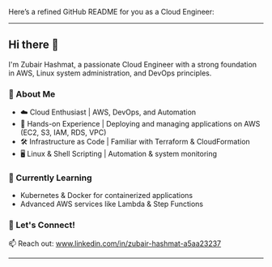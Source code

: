 Here’s a refined GitHub README for you as a Cloud Engineer:  

---

## Hi there 👋  

I'm Zubair Hashmat, a passionate Cloud Engineer with a strong foundation in AWS, Linux system administration, and DevOps principles.  

### 🚀 About Me  
- ☁️ Cloud Enthusiast | AWS, DevOps, and Automation  
- 🔧 Hands-on Experience | Deploying and managing applications on AWS (EC2, S3, IAM, RDS, VPC)  
- 🛠 Infrastructure as Code | Familiar with Terraform & CloudFormation  
- 🖥 Linux & Shell Scripting | Automation & system monitoring  

### 🌱 Currently Learning  
- Kubernetes & Docker for containerized applications  
- Advanced AWS services like Lambda & Step Functions  

### 🤝 Let's Connect!  
📫 Reach out: www.linkedin.com/in/zubair-hashmat-a5aa23237 

---
